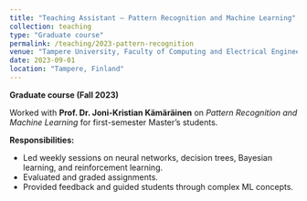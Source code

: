 ```yaml
---
title: "Teaching Assistant – Pattern Recognition and Machine Learning"
collection: teaching
type: "Graduate course"
permalink: /teaching/2023-pattern-recognition
venue: "Tampere University, Faculty of Computing and Electrical Engineering"
date: 2023-09-01
location: "Tampere, Finland"
---
```


**Graduate course (Fall 2023)**  

Worked with **Prof. Dr. Joni-Kristian Kämäräinen** on *Pattern Recognition and Machine Learning* for first-semester Master’s students.  

**Responsibilities:**  
- Led weekly sessions on neural networks, decision trees, Bayesian learning, and reinforcement learning.  
- Evaluated and graded assignments.  
- Provided feedback and guided students through complex ML concepts.

